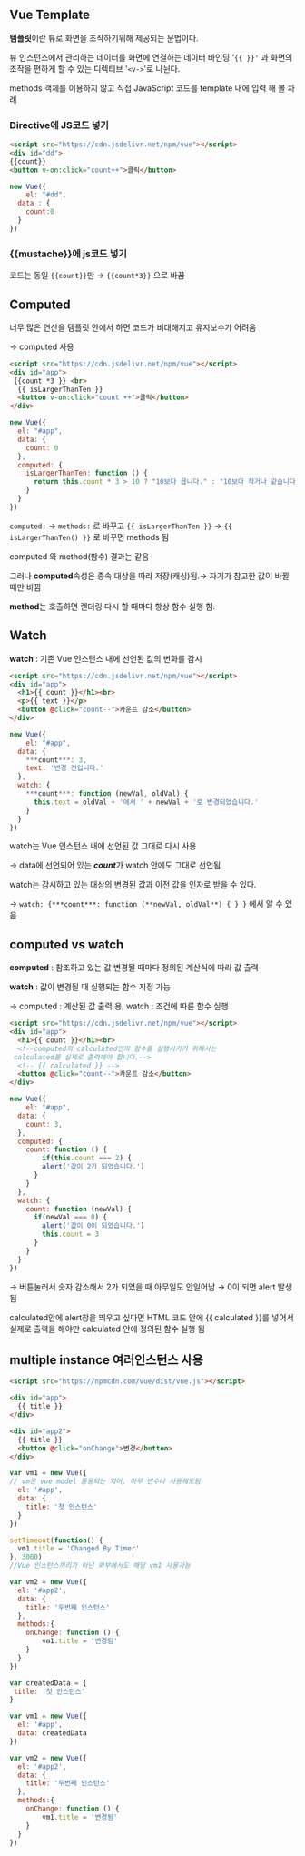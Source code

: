 ## Vue Template

**템플릿**이란 뷰로 화면을 조작하기위해 제공되는 문법이다.

뷰 인스턴스에서 관리하는 데이터를 화면에 연결하는 데이터 바인딩 '`{{ }}'`  과 화면의 조작을 편하게 할 수 있는 디렉티브 '`<v->`'로 나뉜다.

methods 객체를 이용하지 않고 직접 JavaScript 코드를 template 내에 입력 해 볼 차례

### Directive에 JS코드 넣기

```html
<script src="https://cdn.jsdelivr.net/npm/vue"></script>
<div id="dd">
{{count}}
<button v-on:click="count++">클릭</button>
```

```jsx
new Vue({
	el: "#dd",
  data : {
  	count:0
  }
})
```

### {{mustache}}에 js코드 넣기

코드는 동일 `{{count}}`만 → `{{count*3}}` 으로 바꿈


## Computed

너무 많은 연산을 템플릿 안에서 하면 코드가 비대해지고 유지보수가 어려움 

→ computed 사용

```html
<script src="https://cdn.jsdelivr.net/npm/vue"></script>
<div id="app">
 {{count *3 }} <br>
  {{ isLargerThanTen }}
  <button v-on:click="count ++">클릭</button>
</div>
```

```jsx
new Vue({ 
  el: "#app", 
  data: {
    count: 0
  },
  computed: {
    isLargerThanTen: function () {
      return this.count * 3 > 10 ? "10보다 큽니다." : "10보다 작거나 같습니다."
    }
  }
})
```

`computed:` → `methods:` 로 바꾸고  `{{ isLargerThanTen }}` →  `{{ isLargerThanTen() }}` 로 바꾸면 methods 됨

computed 와 method(함수) 결과는 같음 

그러나 **computed**속성은 종속 대상을 따라 저장(캐싱)됨.→ 자기가 참고한 값이 바뀔 때만 바뀜

**method**는 호출하면 렌더링 다시 할 때마다 항상 함수 실행 함.

## Watch

**watch** : 기존 Vue 인스턴스 내에 선언된 값의 변화를 감시

```html
<script src="https://cdn.jsdelivr.net/npm/vue"></script>
<div id="app">
  <h1>{{ count }}</h1><br>
  <p>{{ text }}</p>
  <button @click="count--">카운트 감소</button>
</div>
```

```jsx
new Vue({
	el: "#app",
  data: {
    ***count***: 3,
    text: '변경 전입니다.'
  },
  watch: {
    ***count***: function (newVal, oldVal) {
      this.text = oldVal + '에서 ' + newVal + '로 변경되었습니다.'
    }
  }
})
```

watch는 Vue 인스턴스 내에 선언된 값 그대로 다시 사용

→ data에 선언되어 있는 ***count***가 watch 안에도 그대로 선언됨

watch는 감시하고 있는 대상의 변경된 값과 이전 값을 인자로 받을 수 있다.

→ `watch: {***count***: function (**newVal, oldVal**) { } }` 에서 알 수 있음

## computed vs watch

**computed** : 참조하고 있는 값 변경될 때마다 정의된 계산식에 따라 값 출력

**watch** : 값이 변경될 때 실행되는 함수 지정 가능

→ computed : 계산된 값 출력 용, watch : 조건에 따른 함수 실행

```html
<script src="https://cdn.jsdelivr.net/npm/vue"></script>
<div id="app">
  <h1>{{ count }}</h1><br>
  <!--computed의 calculated안의 함수를 실행시키기 위해서는
 calculated를 실제로 출력해야 합니다.-->
  <!-- {{ calculated }} -->
  <button @click="count--">카운트 감소</button>
</div>
```

```jsx
new Vue({
	el: "#app",
  data: {
    count: 3,
  },
  computed: {
    count: function () {
    	if(this.count === 2) {
      	alert('값이 2가 되었습니다.')
      }
    }
  },
  watch: {
    count: function (newVal) {
      if(newVal === 0) {
      	alert('값이 0이 되었습니다.')
        this.count = 3
      }
    }
  }
})
```

→ 버튼눌러서 숫자 감소해서 2가 되었을 때 아무일도 안일어남 
→ 0이 되면 alert 발생됨

calculated안에 alert창을 띄우고 싶다면 HTML 코드 안에 {{ calculated }}를 넣어서 실제로 출력을 해야만 calculated 안에 정의된 함수 실행 됨

## multiple instance 여러인스턴스 사용

```html
<script src="https://npmcdn.com/vue/dist/vue.js"></script>

<div id="app">
  {{ title }}
</div>

<div id="app2">
  {{ title }}
  <button @click="onChange">변경</button>
</div>
```

```jsx
var vm1 = new Vue({ 
// vm은 vue model 통용되는 약어, 아무 변수나 사용해도됨
  el: '#app',
  data: {
    title: '첫 인스턴스'
  }
})

setTimeout(function() {
  vm1.title = 'Changed By Timer'
}, 3000)
//Vue 인스턴스끼리가 아닌 외부에서도 해당 vm1 사용가능

var vm2 = new Vue({
  el: '#app2',
  data: {
    title: '두번째 인스턴스'
  },
  methods:{
    onChange: function () {
    	vm1.title = '변경됨'
    }
  }
})
```

```jsx
var createdData = {
 title: '첫 인스턴스'
}

var vm1 = new Vue({ 
  el: '#app',
  data: createdData
})

var vm2 = new Vue({
  el: '#app2',
  data: {
    title: '두번째 인스턴스'
  },
  methods:{
    onChange: function () {
    	vm1.title = '변경됨'
    }
  }
})
```